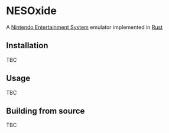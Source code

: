 # NESOxide
A [Nintendo Entertainment System][nes] emulator implemented in [Rust][rust]

## Installation
TBC

## Usage
TBC

## Building from source
TBC

[nes]: https://en.wikipedia.org/wiki/Nintendo_Entertainment_System
[rust]: https://www.rust-lang.org/